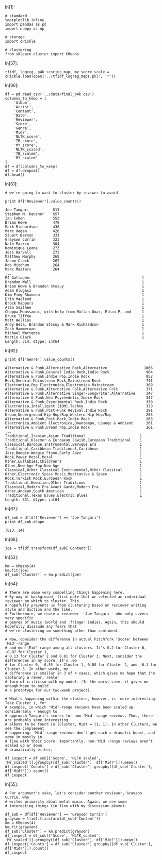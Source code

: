 
In[1]:

```
# standard
%matplotlib inline
import pandas as pd
import numpy as np

# storage
import cPickle

# clustering
from sklearn.cluster import KMeans
```

In[57]:

```
tfidf, logreg, p4k_scoring_map, my_score_scale = cPickle.load(open('../tfidf_logreg_maps.pkl', 'r'))
```

In[60]:

```
df = pd.read_csv('../data/final_p4k.csv')
columns_to_keep = [
    'Album',
    'Artist',
    'Content',
    'Date',
    'Reviewer',
    'Score',
    'Genre',
    'Mid?',
    'NLTK_score',
    'TB_score',
    'MY_score',
    'NLTK_scaled',
    'TB_scaled',
    'MY_scaled'
]
df = df[columns_to_keep]
df = df.dropna()
df.head()
```






In[61]:

```
# we're going to want to cluster by reviwer to avoid 

print df['Reviewer'].value_counts()
```


    Joe Tangari           813
    Stephen M. Deusner    657
    Ian Cohen             553
    Brian Howe            478
    Mark Richardson       430
    Marc Hogan            426
    Stuart Berman         331
    Grayson Currin        323
    Nate Patrin           304
    Dominique Leone       273
    Jess Harvell          272
    Matthew Murphy        269
    Jason Crock           267
    Rob Mitchum           264
    Marc Masters          264
    ...
    PJ Gallagher                                                   1
    Brandon Wall                                                   1
    Brian Howe & Brandon Stosuy                                    1
    Adam Dlugacz                                                   1
    Kim Fing Shannon                                               1
    Erin Macleod                                                   1
    Brock Kappers                                                  1
    Alan Smithee                                                   1
    Choppa Moussaoui, with help from Mullah Omar, Ethan P, and     1
    Bruce Tiffee                                                   1
    Matt Wellins                                                   1
    Andy Beta, Brandon Stosuy & Mark Richardson                    1
    Zach Hammerman                                                 1
    Michael Wartenbe                                               1
    Martin Clark                                                   1
    Length: 314, dtype: int64


In[62]:

```
print df['Genre'].value_counts()
```


    Alternative & Punk,Alternative Rock,Alternative                 1066
    Alternative & Punk,General Indie Rock,Indie Rock                 904
    Alternative & Punk,Indie Pop,Indie Rock                          852
    Rock,General Mainstream Rock,Mainstream Rock                     741
    Electronica,Pop Electronica,Electronica Mainstream               389
    Alternative & Punk,Alternative Folk,Alternative Folk             371
    Alternative & Punk,Alternative Singer-Songwriter,Alternative     347
    Alternative & Punk,Neo-Psychedelic,Indie Rock                    347
    Alternative & Punk,Experimental Rock,Indie Rock                  330
    Electronica,Intelligent (IDM),Techno                             329
    Alternative & Punk,Post-Punk Revival,Indie Rock                  291
    Urban,Underground Hip-Hop/Rap,Western Hip-Hop/Rap                265
    Alternative & Punk,Post-Rock,Indie Rock                          263
    Electronica,Ambient Electronica,Downtempo, Lounge & Ambient      261
    Alternative & Punk,Dream Pop,Indie Rock                          261
    ...
    Traditional,Iranian,Asian Traditional                         1
    Traditional,Klezmer & European Jewish,European Traditional    1
    Classical,Baroque Instrumental,Baroque Era                    1
    Traditional,Caribbean Traditional,Caribbean                   1
    Jazz,Boogie-Woogie Piano,Early Jazz                           1
    Rock,Power Metal,Metal                                        1
    Other,Lullabies,Children's                                    1
    Other,New Age Pop,New Age                                     1
    Classical,Other Classical Instrumental,Other Classical        1
    Other,Electronic Space Music,Meditative & Space               1
    Rock,Turkish Rock,European Rock                               1
    Traditional,Hawaiian,Other Traditions                         1
    Classical,Modern Era Avant Garde,Modern Era                   1
    Other,Andean,South American                                   1
    Traditional,Texas Blues,Electric Blues                        1
    Length: 331, dtype: int64


In[67]:

```
df_sub = df[df['Reviewer'] == 'Joe Tangari']
print df_sub.shape
```


    (813, 14)


In[68]:

```
joe = tfidf.transform(df_sub['Content'])
```

In[53]:

```
km = KMeans(4)
km.fit(joe)
df_sub['Cluster'] = km.predict(joe)
```

In[54]:

```
# There are some very compelling things happening here.
# By way of background, first note that we selected an individual reviewer on which to cluster. This 
# hopefully prevents us from clustering based on reviewer writing style and diction and the like.
# Furthermore, we chose a reviewer - Joe Tangari - who only covers very specific 
# genres of music (world and 'fringe' indie). Again, this should hopefully dissaude any fears that 
# we're clustering om something other than sentiment. 

# Now, consider the difference in actual Pitchfork 'Score' between 'Mid'-range 
# and non-'Mid'-range among all clusters. It's 0.2 for Cluster 0, -0.87 for Cluster 1,
# 0.13 for Cluster 2 and 0.01 for Cluster 3. Next, consider the differences in my score. It's .06
# for Cluster 0, -0.55 for Cluster 1, 0.08 for Cluster 2, and -0.1 for Cluster 3. In other words, my
# difference is smaller in 3 of 4 cases, which gives me hope that I'm capturing a rawer, realer
# form of criticism with my model. (In the worst case, it gives me enough hope to build 
# a prototype for our two-week project).

# What's happening within the clusters, however, is  more interesting. Take Cluster 1, for
# example, in which 'Mid'-range reviews have been scaled up considerably - enough to 
# approach Tangari's scores for non-'Mid'-range reviews. Thus, there are probably some interesting 
# albums to be found in (Cluster, Mid) = (1, 1). In other Clusters, we see the complement 
# happening: 'Mid'-range reviews don't get such a dramatic boost, and come in mostly in 
# line with their Score. Importantly, non-'Mid'-range reviews aren't scaled up or down 
# dramatically either. 

df_inspect = df_sub[['Score', 'NLTK_scaled', 'MY_scaled']].groupby([df_sub['Cluster'], df['Mid?']]).mean()
df_inspect['Counts'] = df_sub['Cluster'].groupby([df_sub['Cluster'], df['Mid?']]).count()
df_inspect
```






In[55]:

```
# For argument's sake, let's consider another reviewer, Grayson Currin, who 
# writes primarily about metal music. Again, we see some
# interesting things (in line with my discussion above).

df_sub = df[df['Reviewer'] == 'Grayson Currin']
grayson = tfidf.transform(df_sub['Content'])
km = KMeans(4)
km.fit(grayson)
df_sub['Cluster'] = km.predict(grayson)
df_inspect = df_sub[['Score', 'NLTK_scaled', 'MY_scaled']].groupby([df_sub['Cluster'], df['Mid?']]).mean()
df_inspect['Counts'] = df_sub['Cluster'].groupby([df_sub['Cluster'], df['Mid?']]).count()
df_inspect
```





